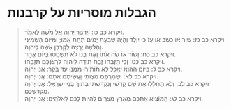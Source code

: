 # הגבלות מוסריות על קרבנות

> ויקרא כב כו: וַיְדַבֵּר יְהוָה אֶל מֹשֶׁה לֵּאמֹר.  
> ויקרא כב כז: שׁוֹר אוֹ כֶשֶׂב אוֹ עֵז כִּי יִוָּלֵד וְהָיָה שִׁבְעַת יָמִים תַּחַת אִמּוֹ; וּמִיּוֹם הַשְּׁמִינִי וָהָלְאָה יֵרָצֶה לְקָרְבַּן אִשֶּׁה לַיהוָה.  
> ויקרא כב כח: וְשׁוֹר אוֹ שֶׂה אֹתוֹ וְאֶת בְּנוֹ לֹא תִשְׁחֲטוּ בְּיוֹם אֶחָד.  
> ויקרא כב כט: וְכִי תִזְבְּחוּ זֶבַח תּוֹדָה לַיהוָה לִרְצֹנְכֶם תִּזְבָּחוּ.  
> ויקרא כב ל: בַּיּוֹם הַהוּא יֵאָכֵל לֹא תוֹתִירוּ מִמֶּנּוּ עַד בֹּקֶר:  אֲנִי יְהוָה.  
> ויקרא כב לא: וּשְׁמַרְתֶּם מִצְוֹתַי וַעֲשִׂיתֶם אֹתָם:  אֲנִי יְהוָה.  
> ויקרא כב לב: וְלֹא תְחַלְּלוּ אֶת שֵׁם קָדְשִׁי וְנִקְדַּשְׁתִּי בְּתוֹךְ בְּנֵי יִשְׂרָאֵל:  אֲנִי יְהוָה מְקַדִּשְׁכֶם.  
> ויקרא כב לג: הַמּוֹצִיא אֶתְכֶם מֵאֶרֶץ מִצְרַיִם לִהְיוֹת לָכֶם לֵאלֹהִים:  אֲנִי יְהוָה.   
 

